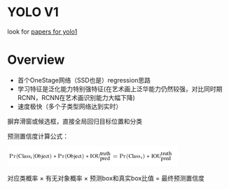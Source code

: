 
# YOLO V1 

look for [papers for yolo1](https://github.com/leoluopy/paper_discussing/blob/master/yolo/yolo1/yolo_1.pdf)


# Overview

+ 首个OneStage网络（SSD也是）regression思路
+ 学习特征是泛化能力特别强特征(在艺术画上泛华能力仍然较强，对比同时期RCNN，RCNN在艺术画识别能力大幅下降)
+ 速度极快（多个子类型网络达到实时）

摒弃滑窗或候选框，直接全局回归目标位置和分类



预测置信度计算公式：

![](./fromula_pre.png)

对应类概率 × 有无对象概率 × 预测box和真实box比值 = 最终预测置信度


